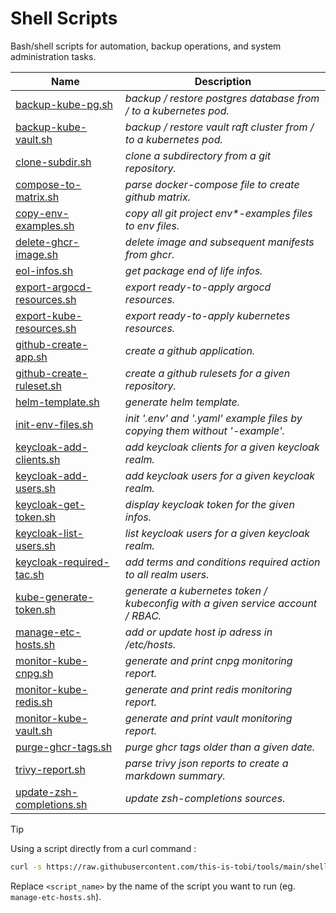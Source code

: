 # Shell Scripts

Bash/shell scripts for automation, backup operations, and system administration tasks.

| Name                                                              | Description                                                                     |
| ----------------------------------------------------------------- | ------------------------------------------------------------------------------- |
| [backup-kube-pg.sh](../shell/backup-kube-pg.sh)                   | *backup / restore postgres database from / to a kubernetes pod.*                |
| [backup-kube-vault.sh](../shell/backup-kube-vault.sh)             | *backup / restore vault raft cluster from / to a kubernetes pod.*               |
| [clone-subdir.sh](../shell/clone-subdir.sh)                       | *clone a subdirectory from a git repository.*                                   |
| [compose-to-matrix.sh](../shell/compose-to-matrix.sh)             | *parse docker-compose file to create github matrix.*                            |
| [copy-env-examples.sh](../shell/copy-env-examples.sh)             | *copy all git project env\*-examples files to env files.*                       |
| [delete-ghcr-image.sh](../shell/delete-ghcr-image.sh)             | *delete image and subsequent manifests from ghcr.*                              |
| [eol-infos.sh](../shell/eol-infos.sh)                             | *get package end of life infos.*                                                |
| [export-argocd-resources.sh](../shell/export-argocd-resources.sh) | *export ready-to-apply argocd resources.*                                       |
| [export-kube-resources.sh](../shell/export-kube-resources.sh)     | *export ready-to-apply kubernetes resources.*                                   |
| [github-create-app.sh](../shell/github-create-app.sh)             | *create a github application.*                                                  |
| [github-create-ruleset.sh](../shell/github-create-ruleset.sh)     | *create a github rulesets for a given repository.*                              |
| [helm-template.sh](../shell/helm-template.sh)                     | *generate helm template.*                                                       |
| [init-env-files.sh](../shell/init-env-files.sh)                   | *init '.env' and '.yaml' example files by copying them without '-example'.*     |
| [keycloak-add-clients.sh](../shell/keycloak-add-clients.sh)       | *add keycloak clients for a given keycloak realm.*                              |
| [keycloak-add-users.sh](../shell/keycloak-add-users.sh)           | *add keycloak users for a given keycloak realm.*                                |
| [keycloak-get-token.sh](../shell/keycloak-get-token.sh)           | *display keycloak token for the given infos.*                                   |
| [keycloak-list-users.sh](../shell/keycloak-list-users.sh)         | *list keycloak users for a given keycloak realm.*                               |
| [keycloak-required-tac.sh](../shell/keycloak-required-tac.sh)     | *add terms and conditions required action to all realm users.*                  |
| [kube-generate-token.sh](../shell/kube-generate-token.sh)         | *generate a kubernetes token / kubeconfig with a given service account / RBAC.* |
| [manage-etc-hosts.sh](../shell/manage-etc-hosts.sh)               | *add or update host ip adress in /etc/hosts.*                                   |
| [monitor-kube-cnpg.sh](../shell/monitor-kube-cnpg.sh)             | *generate and print cnpg monitoring report.*                                    |
| [monitor-kube-redis.sh](../shell/monitor-kube-redis.sh)           | *generate and print redis monitoring report.*                                   |
| [monitor-kube-vault.sh](../shell/monitor-kube-vault.sh)           | *generate and print vault monitoring report.*                                   |
| [purge-ghcr-tags.sh](../shell/purge-ghcr-tags.sh)                 | *purge ghcr tags older than a given date.*                                      |
| [trivy-report.sh](../shell/trivy-report.sh)                       | *parse trivy json reports to create a markdown summary.*                        |
| [update-zsh-completions.sh](../shell/update-zsh-completions.sh)   | *update zsh-completions sources.*                                               |

> [!TIP]
> Using a script directly from a curl command :
> ```sh
> curl -s https://raw.githubusercontent.com/this-is-tobi/tools/main/shell/<script_name> | bash -s -- -h
> ```
> Replace `<script_name>` by the name of the script you want to run (eg. `manage-etc-hosts.sh`).
